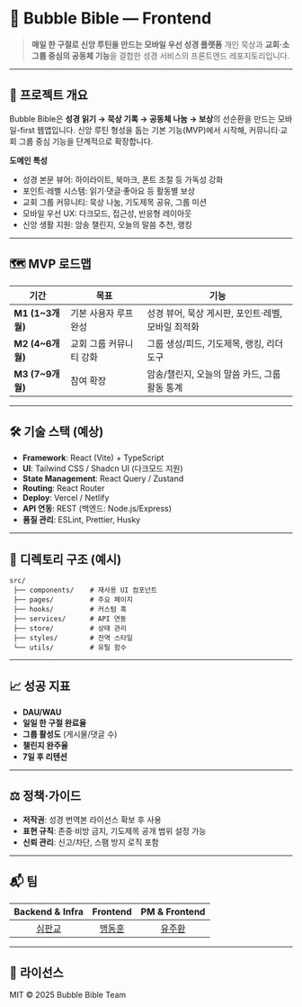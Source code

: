 # 📖 Bubble Bible — Frontend

> **매일 한 구절로 신앙 루틴을 만드는 모바일 우선 성경 플랫폼**
> 개인 묵상과 **교회·소그룹 중심의 공동체 기능**을 결합한 성경 서비스의 프론트엔드 레포지토리입니다.

---

## 🚀 프로젝트 개요

Bubble Bible은 **성경 읽기 → 묵상 기록 → 공동체 나눔 → 보상**의 선순환을 만드는 모바일-first 웹앱입니다. 
신앙 루틴 형성을 돕는 기본 기능(MVP)에서 시작해, 커뮤니티·교회 그룹 중심 기능을 단계적으로 확장합니다.

**도메인 특성**
- 성경 본문 뷰어: 하이라이트, 북마크, 폰트 조절 등 가독성 강화
- 포인트·레벨 시스템: 읽기·댓글·좋아요 등 활동별 보상
- 교회 그룹 커뮤니티: 묵상 나눔, 기도제목 공유, 그룹 미션
- 모바일 우선 UX: 다크모드, 접근성, 반응형 레이아웃
- 신앙 생활 지원: 암송 챌린지, 오늘의 말씀 추천, 랭킹

---

## 🗺️ MVP 로드맵

| 기간 | 목표 | 기능 |
| ---- | ---- | ---- |
| **M1 (1~3개월)** | 기본 사용자 루프 완성 | 성경 뷰어, 묵상 게시판, 포인트·레벨, 모바일 최적화 |
| **M2 (4~6개월)** | 교회 그룹 커뮤니티 강화 | 그룹 생성/피드, 기도제목, 랭킹, 리더 도구 |
| **M3 (7~9개월)** | 참여 확장 | 암송/챌린지, 오늘의 말씀 카드, 그룹 활동 통계 |

---

## 🛠️ 기술 스택 (예상)
- **Framework**: React (Vite) + TypeScript
- **UI**: Tailwind CSS / Shadcn UI (다크모드 지원)
- **State Management**: React Query / Zustand
- **Routing**: React Router
- **Deploy**: Vercel / Netlify
- **API 연동**: REST (백엔드: Node.js/Express)
- **품질 관리**: ESLint, Prettier, Husky

---

## 📂 디렉토리 구조 (예시)
```
src/
 ├── components/    # 재사용 UI 컴포넌트
 ├── pages/         # 주요 페이지
 ├── hooks/         # 커스텀 훅
 ├── services/      # API 연동
 ├── store/         # 상태 관리
 ├── styles/        # 전역 스타일
 └── utils/         # 유틸 함수
```

---

## 📈 성공 지표
- **DAU/WAU**
- **일일 한 구절 완료율**
- **그룹 활성도** (게시물/댓글 수)
- **챌린지 완주율**
- **7일 후 리텐션**

---

## ⚖️ 정책·가이드
- **저작권**: 성경 번역본 라이선스 확보 후 사용
- **표현 규칙**: 존중·비방 금지, 기도제목 공개 범위 설정 가능
- **신뢰 관리**: 신고/차단, 스팸 방지 로직 포함

---

## 📬 팀
| Backend & Infra | Frontend | PM & Frontend |
| :-------------: | :------: | :------------: |
| [심판교](https://github.com/pangyosim) | [맹동훈](https://github.com/while-true-study) | [유주환](https://github.com/toris-dev) |

---

## 📜 라이선스
MIT © 2025 Bubble Bible Team
```
